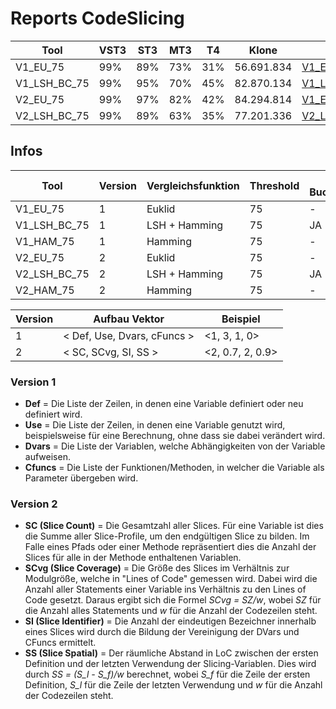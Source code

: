 # Reports CodeSlicing 


| Tool         | VST3 | ST3 | MT3 | T4  | Klone      | Report                                               | Precision_Report |
| ------------ | ---- | --- | --- | --- | ---------- | ---------------------------------------------------- | ---------------- |
| V1_EU_75     | 99%  | 89% | 73% | 31% | 56.691.834 | [V1_EU_75_report](./reports/V1_EU_75_report)         | [V1_EU_75_precision_report](./reports_precision/V1_EU_75_precision_report.txt)  |
| V1_LSH_BC_75 | 99%  | 95% | 70% | 45% | 82.870.134 | [V1_LSH_BC_75_report](./reports/V1_LSH_BC_75_report) | [V1_LSH_BC_75_precision_report](./reports_precision/V1_LSH_BC_75_precision_report.txt) |
| V2_EU_75     | 99%  | 97% | 82% | 42% | 84.294.814 | [V1_EU_75_report](./reports/V1_EU_75_report)         | [V2_EU_75_precision_report](./reports_precision/V2_EU_75_precision_report.txt) |
| V2_LSH_BC_75 | 99%  | 89% | 63% | 35% | 77.201.336 | [V2_LSH_BC_75_report](./reports/V2_LSH_BC_75_report) | [V2_LSH_BC_75_precision_report](./reports_precision/V2_LSH_BC_75_precision_report.txt) |


## Infos 

| Tool         | Version | Vergleichsfunktion | Threshold | mit BucketCleanup? |
| ------------ | ------- | ------------------ | --------- | ------------------ |
| V1_EU_75     | 1       | Euklid             | 75        | -                  |
| V1_LSH_BC_75 | 1       | LSH + Hamming      | 75        | JA                 |
| V1_HAM_75    | 1       | Hamming            | 75        | -                  |
| V2_EU_75     | 2       | Euklid             | 75        | -                  |
| V2_LSH_BC_75 | 2       | LSH + Hamming      | 75        | JA                 |
| V2_HAM_75    | 2       | Hamming            | 75        | -                  |


| Version | Aufbau Vektor               | Beispiel         |
| ------- | --------------------------- | ---------------- |
| 1       | < Def, Use, Dvars, cFuncs > | <1, 3, 1, 0>     |
| 2       | < SC, SCvg, SI, SS >        | <2, 0.7, 2, 0.9> |


### Version 1 

*  **Def** = Die Liste der Zeilen, in denen eine Variable definiert oder neu definiert wird.
*  **Use** = Die Liste der Zeilen, in denen eine Variable genutzt wird, beispielsweise für eine Berechnung, ohne dass sie dabei verändert wird.
*  **Dvars** = Die Liste der Variablen, welche Abhängigkeiten von der Variable aufweisen.  
*  **Cfuncs** = Die Liste der Funktionen/Methoden, in welcher die Variable als Parameter übergeben wird.


### Version 2

* **SC (Slice Count)** = Die Gesamtzahl aller Slices. Für eine Variable ist dies die Summe aller Slice-Profile, um den endgültigen Slice zu bilden. Im Falle eines Pfads oder einer Methode repräsentiert dies die Anzahl der Slices für alle in der Methode enthaltenen Variablen. 
* **SCvg (Slice Coverage)** = Die Größe des Slices im Verhältnis zur Modulgröße, welche in "Lines of Code" gemessen wird. Dabei wird die Anzahl aller Statements einer Variable ins Verhältnis zu den Lines of Code gesetzt. Daraus ergibt sich die Formel *SCvg = SZ/w*, wobei *SZ* für die Anzahl alles Statements und *w* für die Anzahl der Codezeilen steht.
* **SI (Slice Identifier)** = Die Anzahl der eindeutigen Bezeichner innerhalb eines Slices wird durch die Bildung der Vereinigung der DVars und CFuncs ermittelt.
* **SS (Slice Spatial)** = Der räumliche Abstand in LoC zwischen der ersten Definition und der letzten Verwendung der Slicing-Variablen. Dies wird durch *SS = (S_l - S_f)/w* berechnet, wobei *S_f* für die Zeile der ersten Definition, *S_l* für die Zeile der letzten Verwendung und *w* für die Anzahl der Codezeilen steht. 


